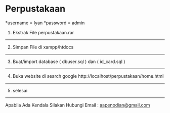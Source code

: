 # Perpustakaan
*username = Iyan
*password = admin

1. Ekstrak File perpustakaan.rar
----------------------------
2. Simpan File di xampp/htdocs
-------------------------------
3. Buat/import database ( dbuser.sql ) dan ( id_card.sql )
----------------------------------------------------------
4. Buka website di search google http://localhost/perpustakaan/home.html
-----------------------------------------------------------------------------------
5. selesai
------------------------------------------------------------------------------------
Apabila Ada Kendala Silakan Hubungi Email : aapenodian@gmail.com
